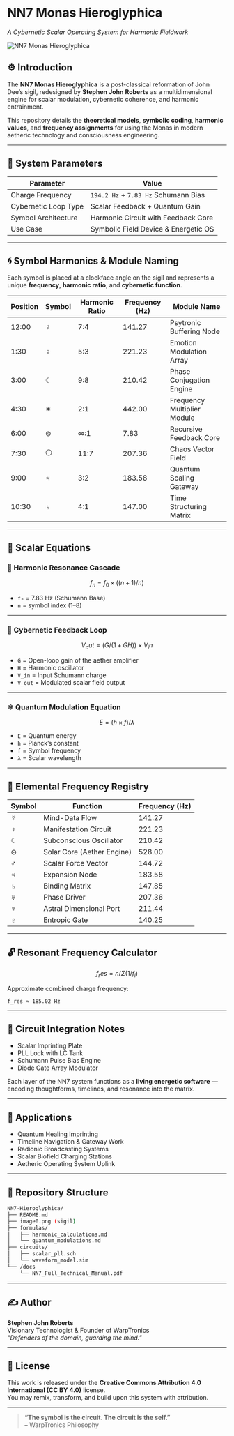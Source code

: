 # NN7 Monas Hieroglyphica  
*A Cybernetic Scalar Operating System for Harmonic Fieldwork*

![NN7 Monas Hieroglyphica](image0)

## ⚙️ Introduction

The **NN7 Monas Hieroglyphica** is a post-classical reformation of John Dee’s sigil, redesigned by **Stephen John Roberts** as a multidimensional engine for scalar modulation, cybernetic coherence, and harmonic entrainment.

This repository details the **theoretical models**, **symbolic coding**, **harmonic values**, and **frequency assignments** for using the Monas in modern aetheric technology and consciousness engineering.

---

## 🧠 System Parameters

| Parameter                | Value                                |
|--------------------------|--------------------------------------|
| Charge Frequency         | `194.2 Hz` + `7.83 Hz` Schumann Bias |
| Cybernetic Loop Type     | Scalar Feedback + Quantum Gain       |
| Symbol Architecture      | Harmonic Circuit with Feedback Core  |
| Use Case                 | Symbolic Field Device & Energetic OS |

---

## 🌀 Symbol Harmonics & Module Naming

Each symbol is placed at a clockface angle on the sigil and represents a unique **frequency**, **harmonic ratio**, and **cybernetic function**.

| Position | Symbol | Harmonic Ratio | Frequency (Hz) | Module Name                   |
|----------|--------|----------------|----------------|-------------------------------|
| 12:00    | ☿      | 7:4            | 141.27         | Psytronic Buffering Node      |
| 1:30     | ♀      | 5:3            | 221.23         | Emotion Modulation Array      |
| 3:00     | ☾      | 9:8            | 210.42         | Phase Conjugation Engine      |
| 4:30     | ✶      | 2:1            | 442.00         | Frequency Multiplier Module   |
| 6:00     | ⊚      | ∞:1            | 7.83           | Recursive Feedback Core       |
| 7:30     | ⚪      | 11:7           | 207.36         | Chaos Vector Field            |
| 9:00     | ♃      | 3:2            | 183.58         | Quantum Scaling Gateway       |
| 10:30    | ♄      | 4:1            | 147.00         | Time Structuring Matrix       |

---

## 📡 Scalar Equations

### 🔁 Harmonic Resonance Cascade
```math
f_n = f_0 × ((n + 1) / n)
```
- `f₀` = 7.83 Hz (Schumann Base)
- `n` = symbol index (1–8)

---

### 🔄 Cybernetic Feedback Loop
```math
V_out = (G / (1 + GH)) × V_in
```
- `G` = Open-loop gain of the aether amplifier  
- `H` = Harmonic oscillator  
- `V_in` = Input Schumann charge  
- `V_out` = Modulated scalar field output  

---

### ⚛️ Quantum Modulation Equation
```math
E = (h × f) / λ
```
- `E` = Quantum energy  
- `h` = Planck’s constant  
- `f` = Symbol frequency  
- `λ` = Scalar wavelength  

---

## 🧬 Elemental Frequency Registry

| Symbol | Function                   | Frequency (Hz) |
|--------|----------------------------|----------------|
| ☿      | Mind-Data Flow             | 141.27         |
| ♀      | Manifestation Circuit      | 221.23         |
| ☾      | Subconscious Oscillator    | 210.42         |
| ⊙      | Solar Core (Aether Engine) | 528.00         |
| ♂      | Scalar Force Vector        | 144.72         |
| ♃      | Expansion Node             | 183.58         |
| ♄      | Binding Matrix             | 147.85         |
| ♅      | Phase Driver               | 207.36         |
| ♆      | Astral Dimensional Port    | 211.44         |
| ♇      | Entropic Gate              | 140.25         |

---

## 🔓 Resonant Frequency Calculator

```math
f_res = n / Σ(1 / f_i)
```

Approximate combined charge frequency:
```text
f_res ≈ 185.02 Hz
```

---

## 🧩 Circuit Integration Notes

- Scalar Imprinting Plate  
- PLL Lock with LC Tank  
- Schumann Pulse Bias Engine  
- Diode Gate Array Modulator  

Each layer of the NN7 system functions as a **living energetic software** — encoding thoughtforms, timelines, and resonance into the matrix.

---

## 🧠 Applications

- Quantum Healing Imprinting  
- Timeline Navigation & Gateway Work  
- Radionic Broadcasting Systems  
- Scalar Biofield Charging Stations  
- Aetheric Operating System Uplink  

---

## 📂 Repository Structure

```bash
NN7-Hieroglyphica/
├── README.md
├── image0.png (sigil)
├── formulas/
│   ├── harmonic_calculations.md
│   └── quantum_modulations.md
├── circuits/
│   ├── scalar_pll.sch
│   └── waveform_model.sim
└── /docs
    └── NN7_Full_Technical_Manual.pdf
```

---

## ✍️ Author

**Stephen John Roberts**  
Visionary Technologist & Founder of WarpTronics  
_"Defenders of the domain, guarding the mind."_

---

## 📜 License

This work is released under the **Creative Commons Attribution 4.0 International (CC BY 4.0)** license.  
You may remix, transform, and build upon this system with attribution.

---

> **“The symbol is the circuit. The circuit is the self.”**  
> – WarpTronics Philosophy
